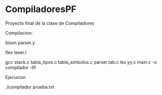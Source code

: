 # CompiladoresPF
Proyecto final de la clase de Compiladores

Compilacion:

bison parser.y

flex lexer.l

gcc stack.c tabla_tipos.c tabla_simbolos.c parser.tab.c lex.yy.c main.c -o compilador -lfl

Ejecucion

./compilador prueba.txt
